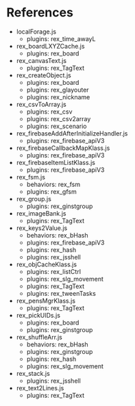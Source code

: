 # References  
- localForage.js  
  - plugins: rex_time_awayL  
- rex_boardLXYZCache.js  
  - plugins: rex_board  
- rex_canvasText.js  
  - plugins: rex_TagText  
- rex_createObject.js  
  - plugins: rex_board  
  - plugins: rex_glayouter  
  - plugins: rex_nickname  
- rex_csvToArray.js  
  - plugins: rex_csv  
  - plugins: rex_csv2array  
  - plugins: rex_scenario  
- rex_firebaseAddAfterInitializeHandler.js  
  - plugins: rex_firebase_apiV3  
- rex_firebaseCallbackMapKlass.js  
  - plugins: rex_firebase_apiV3  
- rex_firebaseItemListKlass.js  
  - plugins: rex_firebase_apiV3  
- rex_fsm.js  
  - behaviors: rex_fsm  
  - plugins: rex_gfsm  
- rex_group.js  
  - plugins: rex_ginstgroup  
- rex_imageBank.js  
  - plugins: rex_TagText  
- rex_keys2Value.js  
  - behaviors: rex_bHash  
  - plugins: rex_firebase_apiV3  
  - plugins: rex_hash  
  - plugins: rex_jsshell  
- rex_objCacheKlass.js  
  - plugins: rex_listCtrl  
  - plugins: rex_slg_movement  
  - plugins: rex_TagText  
  - plugins: rex_tweenTasks  
- rex_pensMgrKlass.js  
  - plugins: rex_TagText  
- rex_pickUIDs.js  
  - plugins: rex_board  
  - plugins: rex_ginstgroup  
- rex_shuffleArr.js  
  - behaviors: rex_bHash  
  - plugins: rex_ginstgroup  
  - plugins: rex_hash  
  - plugins: rex_slg_movement  
- rex_stack.js  
  - plugins: rex_jsshell  
- rex_text2Lines.js  
  - plugins: rex_TagText  
